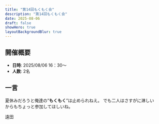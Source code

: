 ```yaml
---
title: "第14回もくもく会"
description: "第14回もくもく会"
date: 2025-08-06
draft: false
showHero: true
layoutBackgroundBlur: true
---
```



## 開催概要

- **日時**: 2025/08/06 16：30～
- **人数**: 2名

## 一言

夏休みだろうと俺達の”**もくもく**”は止められねえ。
でも二人はさすがに淋しいからもちょっと参加してほしいね。

遠田
